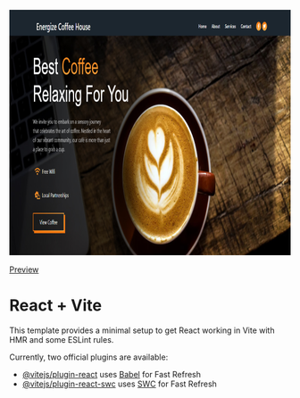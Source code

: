 <p align="center">

<img src="https://raw.githubusercontent.com/demjhonsilver/energize-coffee-house/main/public/screenshot.png" alt="Logo" width="800" height="440"/>

[Preview](https://energize-coffee-house.vercel.app)

</p>


# React + Vite

This template provides a minimal setup to get React working in Vite with HMR and some ESLint rules.

Currently, two official plugins are available:

- [@vitejs/plugin-react](https://github.com/vitejs/vite-plugin-react/blob/main/packages/plugin-react/README.md) uses [Babel](https://babeljs.io/) for Fast Refresh
- [@vitejs/plugin-react-swc](https://github.com/vitejs/vite-plugin-react-swc) uses [SWC](https://swc.rs/) for Fast Refresh
